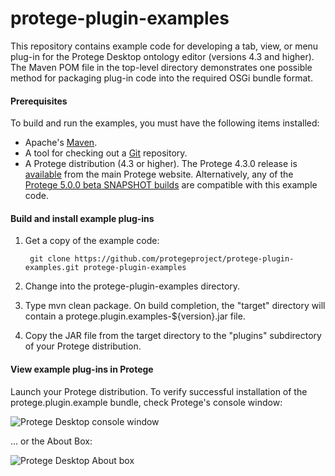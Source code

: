 # protege-plugin-examples

This repository contains example code for developing a tab, view, or menu plug-in for the Protege Desktop ontology editor (versions 4.3 and higher).  The Maven POM file in the top-level directory demonstrates one possible method for packaging plug-in code into the required OSGi bundle format.

#### Prerequisites

To build and run the examples, you must have the following items installed:

+ Apache's [Maven](http://maven.apache.org/index.html).
+ A tool for checking out a [Git](http://git-scm.com/) repository.
+ A Protege distribution (4.3 or higher).  The Protege 4.3.0 release is [available](http://protege.stanford.edu/products.php#desktop-protege) from the main Protege website.  Alternatively, any of the [Protege 5.0.0 beta SNAPSHOT builds](http://protege.stanford.edu/download/protege/5.0/snapshots/) are compatible with this example code.

#### Build and install example plug-ins

1. Get a copy of the example code:

        git clone https://github.com/protegeproject/protege-plugin-examples.git protege-plugin-examples
    
2. Change into the protege-plugin-examples directory.

3. Type mvn clean package.  On build completion, the "target" directory will contain a protege.plugin.examples-${version}.jar file.

4. Copy the JAR file from the target directory to the "plugins" subdirectory of your Protege distribution.
 
#### View example plug-ins in Protege

Launch your Protege distribution.  To verify successful installation of the protege.plugin.example bundle, check Protege's console window:

![Protege Desktop console window](http://jvendetti.github.io/img/protege%20console.png)

... or the About Box:

![Protege Desktop About box](http://jvendetti.github.io/img/protege%20about%20box.png)
